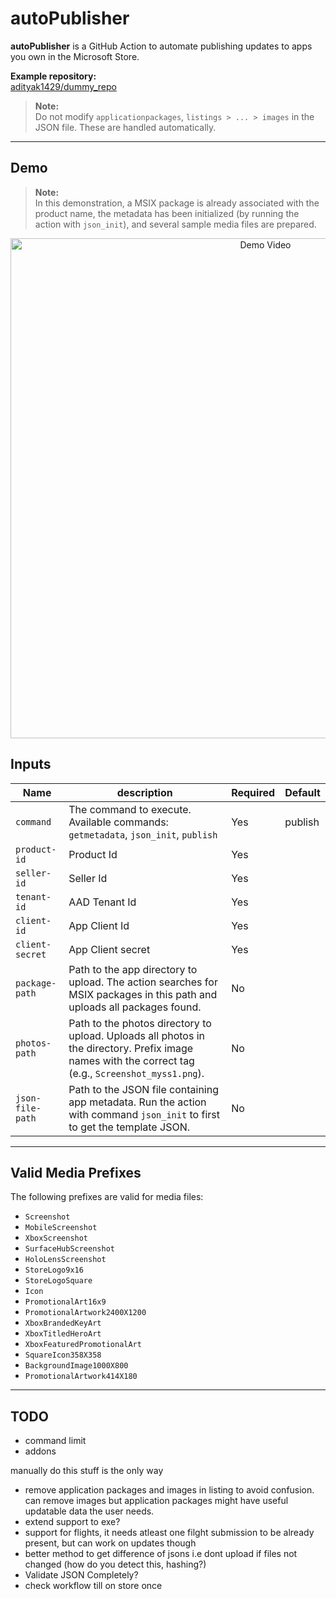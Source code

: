 # autoPublisher

**autoPublisher** is a GitHub Action to automate publishing updates to apps you own in the Microsoft Store.

**Example repository:**  
[adityak1429/dummy_repo](https://github.com/adityak1429/dummy_repo/)

> **Note:**  
> Do not modify `applicationpackages`, `listings > ... > images` in the JSON file. These are handled automatically.

---
## Demo

> **Note:**  
> In this demonstration, a MSIX package is already associated with the product name, the metadata has been initialized (by running the action with `json_init`), and several sample media files are prepared.

<p align="center">
    <img src="first_publish.gif" alt="Demo Video" width="800"/>
</p>

## Inputs

| Name            | description                                                                                                                                         | Required | Default   |
|-----------------|-----------------------------------------------------------------------------------------------------------------------------------------------------|----------|-----------|
| `command`       | The command to execute. Available commands: `getmetadata`, `json_init`, `publish`                                                                   | Yes      | publish   |
| `product-id`    | Product Id                                                                                                                                          | Yes      |           |
| `seller-id`     | Seller Id                                                                                                                                           | Yes      |           |
| `tenant-id`     | AAD Tenant Id                                                                                                                                       | Yes      |           |
| `client-id`     | App Client Id                                                                                                                                       | Yes      |           |
| `client-secret` | App Client secret                                                                                                                                   | Yes      |           |
| `package-path`  | Path to the app directory to upload. The action searches for MSIX packages in this path and uploads all packages found.                             | No       |           |
| `photos-path`   | Path to the photos directory to upload. Uploads all photos in the directory. Prefix image names with the correct tag (e.g., `Screenshot_myss1.png`).| No       |           |
| `json-file-path`| Path to the JSON file containing app metadata. Run the action with command `json_init` to first to get the template JSON.                                      | No       |           |

---
## Valid Media Prefixes

The following prefixes are valid for media files:

- `Screenshot`
- `MobileScreenshot`
- `XboxScreenshot`
- `SurfaceHubScreenshot`
- `HoloLensScreenshot`
- `StoreLogo9x16`
- `StoreLogoSquare`
- `Icon`
- `PromotionalArt16x9`
- `PromotionalArtwork2400X1200`
- `XboxBrandedKeyArt`
- `XboxTitledHeroArt`
- `XboxFeaturedPromotionalArt`
- `SquareIcon358X358`
- `BackgroundImage1000X800`
- `PromotionalArtwork414X180`

---

## TODO

- command limit
- addons

manually do this stuff is the only way




- remove application packages and images in listing to avoid confusion. can remove images but application packages might have useful updatable data the user needs.
- extend support to exe?
- support for flights, it needs atleast one filght submission to be already present, but can work on updates though
- better method to get difference of jsons i.e dont upload if files not changed (how do you detect this, hashing?)
- Validate JSON Completely?
- check workflow till on store once